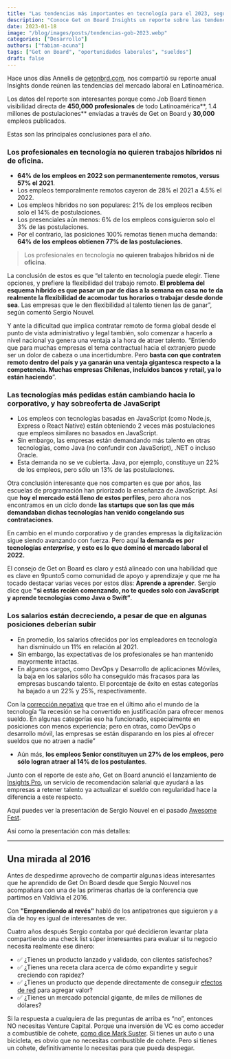 ```yaml
---
title: "Las tendencias más importantes en tecnología para el 2023, según Get on Board"
description: "Conoce Get on Board Insights un reporte sobre las tendencias más importantes del mercado laboral tecnológico latino y en tiempo real"
date: 2023-01-18
image: "/blog/images/posts/tendencias-gob-2023.webp"
categories: ["Desarrollo"]
authors: ["fabian-acuna"]
tags: ["Get on Board", "oportunidades laborales", "sueldos"]
draft: false
---
```

Hace unos días Annelis de [getonbrd.com](http://www.getonbrd.com/), nos compartió su reporte anual Insights donde reúnen las tendencias del mercado laboral en Latinoamérica.

Los datos del reporte son interesantes porque como Job Board tienen visibilidad directa de **450,000 profesionales** de todo Latinoamérica**, 1.4 millones de postulaciones** enviadas a través de Get on Board y **30,000** empleos publicados.

Estas son las principales conclusiones para el año.

### **Los profesionales en tecnología no quieren trabajos híbridos ni de oficina.**

- **64% de los empleos en 2022 son permanentemente remotos, versus 57% el 2021**.
- Los empleos temporalmente remotos cayeron de 28% el 2021 a 4.5% el 2022.
- Los empleos híbridos no son populares: 21% de los empleos reciben solo el 14% de postulaciones.
- Los presenciales aún menos: 6% de los empleos consiguieron solo el 3% de las postulaciones.
- Por el contrario, las posiciones 100% remotas tienen mucha demanda: **64% de los empleos obtienen 77% de las postulaciones.**

> Los profesionales en tecnología **no quieren trabajos híbridos ni de oficina**.

La conclusión de estos es que “el talento en tecnología puede elegir. Tiene opciones, y prefiere la flexibilidad del trabajo remoto. **El problema del esquema híbrido es que pasar un par de días a la semana en casa no te da realmente la flexibilidad de acomodar tus horarios o trabajar desde donde sea**. Las empresas que le den flexibilidad al talento tienen las de ganar”, según comentó Sergio Nouvel.

Y ante la dificultad que implica contratar remoto de forma global desde el punto de vista administrativo y legal también, solo comenzar a hacerlo a nivel nacional ya genera una ventaja a la hora de atraer talento. “Entiendo que para muchas empresas el tema contractual hacia el extranjero puede ser un dolor de cabeza o una incertidumbre. Pero **basta con que contraten remoto dentro del país y ya ganarán una ventaja gigantesca respecto a la competencia. Muchas empresas Chilenas, incluidos bancos y retail, ya lo están haciendo**”.

### **Las tecnologías más pedidas están cambiando hacia lo corporativo, y hay sobreoferta de JavaScript**

- Los empleos con tecnologías basadas en JavaScript (como Node.js, Express o React Native) están obteniendo 2 veces más postulaciones que empleos similares no basados en JavaScript.
- Sin embargo, las empresas están demandando más talento en otras tecnologías, como Java (no confundir con JavaScript), .NET o incluso Oracle.
- Esta demanda no se ve cubierta. Java, por ejemplo, constituye un 22% de los empleos, pero sólo un 13% de las postulaciones.

Otra conclusión interesante que nos comparten es que por años, las escuelas de programación han priorizado la enseñanza de JavaScript. Así que **hoy el mercado está lleno de estos perfiles**, pero ahora nos encontramos en un ciclo donde **las startups que son las que más demandaban dichas tecnologías han venido congelando sus contrataciones**.

En cambio en el mundo corporativo y de grandes empresas la digitalización sigue siendo avanzando con fuerza. Pero aquí **la demanda es por tecnologías _enterprise,_ y esto es lo que dominó el mercado laboral el 2022.**

El consejo de Get on Board es claro y está alineado con una habilidad que es clave en 9punto5 como comunidad de apoyo y aprendizaje y que me ha tocado destacar varias veces por estos días: **Aprende a aprender**. Sergio dice que **"si estás recién comenzando, no te quedes solo con JavaScript y aprende tecnologías como Java o Swift”**.

### **Los salarios están decreciendo, a pesar de que en algunas posiciones deberían subir**

- En promedio, los salarios ofrecidos por los empleadores en tecnología han disminuido un 11% en relación al 2021.
- Sin embargo, las expectativas de los profesionales se han mantenido mayormente intactas.
- En algunos cargos, como DevOps y Desarrollo de aplicaciones Móviles, la baja en los salarios sólo ha conseguido más fracasos para las empresas buscando talento. El porcentaje de éxito en estas categorías ha bajado a un 22% y 25%, respectivamente.

Con la [corrección negativa](https://layoffs.fyi/) que trae en el último año el mundo de la tecnología “la recesión se ha convertido en justificación para ofrecer menos sueldo. En algunas categorías eso ha funcionado, especialmente en posiciones con menos experiencia; pero en otras, como DevOps o desarrollo móvil, las empresas se están disparando en los pies al ofrecer sueldos que no atraen a nadie”

- Aún más, **los empleos Senior constituyen un 27% de los empleos, pero sólo logran atraer al 14% de los postulantes**.

Junto con el reporte de este año, Get on Board anunció el lanzamiento de [Insights Pro](https://insightspro.getonbrd.com/?utm_source=PR&utm_medium=9punto5&utm_campaign=iPro&utm_content=Landing), un servicio de recomendación salarial que ayudará a las empresas a retener talento ya actualizar el sueldo con regularidad hace la diferencia a este respecto.

Aquí puedes ver la presentación de Sergio Nouvel en el pasado [Awesome Fest](https://www.awesomefest.co/).

Así como la presentación con más detalles:

---

## Una mirada al 2016

Antes de despedirme aprovecho de compartir algunas ideas interesantes que he aprendido de Get On Board desde que Sergio Nouvel nos acompañara con una de las primeras charlas de la conferencia que partimos en Valdivia el 2016.

Con **"Emprendiendo al revés"** habló de los antipatrones que siguieron y a día de hoy es igual de interesantes de ver.

Cuatro años después Sergio contaba por qué decidieron levantar plata compartiendo una check list súper interesantes para evaluar si tu negocio necesita realmente ese dinero:

- ✅ ¿Tienes un producto lanzado y validado, con clientes satisfechos?
- ✅ ¿Tienes una receta clara acerca de cómo expandirte y seguir creciendo con rapidez?
- ✅ ¿Tienes un producto que depende directamente de conseguir [efectos de red](https://future.com/all-about-network-effects/) para agregar valor?
- ✅ ¿Tienes un mercado potencial gigante, de miles de millones de dólares?

Si la respuesta a cualquiera de las preguntas de arriba es “no”, entonces NO necesitas Venture Capital. Porque una inversión de VC es como acceder a combustible de cohete, [como dice Mark Suster](https://bothsidesofthetable.com/do-you-really-even-need-vc-72013e985fab). Si tienes un auto o una bicicleta, es obvio que no necesitas combustible de cohete. Pero si tienes un cohete, definitivamente lo necesitas para que pueda despegar.
